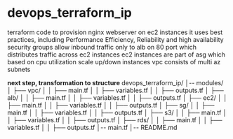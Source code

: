 # devops_terraform_ip
terraform code to provision nginx webserver on ec2 instances
it uses best practices, including Performance Efficiency, Reliability and high availability
security groups allow inbound traffic only to alb on 80 port which distributes traffic across ec2 instances
ec2 instances are part of asg which based on cpu utilization scale up/down instances
vpc consists of multi az subnets 

**next step, transformation to structure**
devops_terraform_ip/
│-- modules/
│   ├── vpc/
│   │   ├── main.tf
│   │   ├── variables.tf
│   │   ├── outputs.tf
│   ├── alb/
│   │   ├── main.tf
│   │   ├── variables.tf
│   │   ├── outputs.tf
│   ├── ec2/
│   │   ├── main.tf
│   │   ├── variables.tf
│   │   ├── outputs.tf
│   ├── sg/
│   │   ├── main.tf
│   │   ├── variables.tf
│   │   ├── outputs.tf
│   ├── s3/
│   │   ├── main.tf
│   │   ├── variables.tf
│   │   ├── outputs.tf
│   ├── rds/
│   │   ├── main.tf
│   │   ├── variables.tf
│   │   ├── outputs.tf
│-- main.tf
│-- README.md
